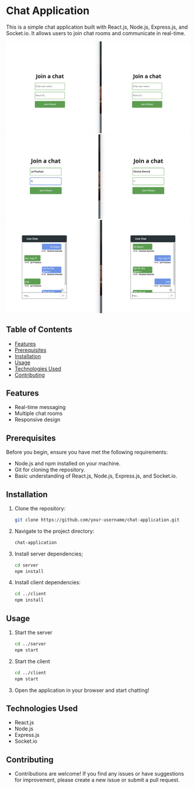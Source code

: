 # Chat Application

This is a simple chat application built with React.js, Node.js, Express.js, and Socket.io. It allows users to join chat rooms and communicate in real-time.

![Demo Illustration](1.png)
![Demo Illustration](2.png)
![Demo Illustration](3.png)



## Table of Contents

- [Features](#features)
- [Prerequisites](#prerequisites)
- [Installation](#installation)
- [Usage](#usage)
- [Technologies Used](#technologies-used)
- [Contributing](#contributing)

## Features

- Real-time messaging
- Multiple chat rooms
- Responsive design

## Prerequisites

Before you begin, ensure you have met the following requirements:

- Node.js and npm installed on your machine.
- Git for cloning the repository.
- Basic understanding of React.js, Node.js, Express.js, and Socket.io.

## Installation

1. Clone the repository:

   ```bash
   git clone https://github.com/your-username/chat-application.git

2. Navigate to the project directory:
   ```bash
   chat-application
3. Install server dependencies;
   ```bash
   cd server
   npm install
4. Install client dependencies:
   ```bash
   cd ../client
   npm install

## Usage
1. Start the server
   ```bash
   cd ../server
   npm start
2. Start the client
   ```bash
   cd ../client
   npm start
3. Open the application in your browser and start chatting!

## Technologies Used
  - React.js
  - Node.js
  - Express.js
  - Socket.io

## Contributing 
  - Contributions are welcome! If you find any issues or have suggestions for improvement, please create a new issue or submit a pull request.


